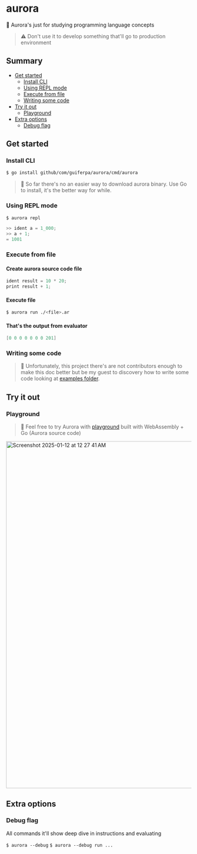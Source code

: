 # aurora

🌌 Aurora's just for studying programming language concepts

> ⚠ Don't use it to develop something that'll go to production environment

## Summary

- [Get started](#get-started)
  - [Install CLI](#install-cli)
  - [Using REPL mode](#using-repl-mode)
  - [Execute from file](#execute-from-file)
  - [Writing some code](#writing-some-code)
- [Try it out](#try-it-out)
  - [Playground](#playground)
- [Extra options](#extra-options)
  - [Debug flag](#debug-flag)

## Get started

### Install CLI
```sh
$ go install github/com/guiferpa/aurora/cmd/aurora
```
> 🎈 So far there's no an easier way to download aurora binary. Use Go to install, it's the better way for while.

### Using REPL mode

```sh
$ aurora repl
```

```java
>> ident a = 1_000;
>> a + 1;
= 1001
```

### Execute from file

#### Create aurora source code file

```java
ident result = 10 * 20;
print result + 1;
```

#### Execute file

```sh
$ aurora run ./<file>.ar
```

#### That's the output from evaluator
```java
[0 0 0 0 0 0 0 201]
```

### Writing some code
> 🎈 Unfortunately, this project there's are not contributors enough to make this doc better but be my guest to discovery how to write some code looking at [examples folder](/examples).

## Try it out

### Playground
> 🚀 Feel free to try Aurora with [playground](https://guiferpa.github.io/aurora) built with WebAssembly + Go (Aurora source code)
<img width="942" alt="Screenshot 2025-01-12 at 12 27 41 AM" src="https://github.com/user-attachments/assets/51f073de-1fde-4a68-9cf8-b608b5b83032" />

## Extra options

### Debug flag

All commands it'll show deep dive in instructions and evaluating

`$ aurora --debug`
`$ aurora --debug run ...`
